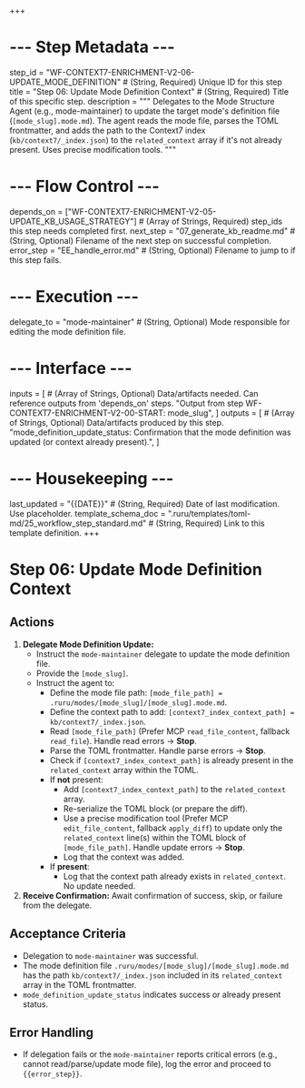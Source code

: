 +++
# --- Step Metadata ---
step_id = "WF-CONTEXT7-ENRICHMENT-V2-06-UPDATE_MODE_DEFINITION" # (String, Required) Unique ID for this step
title = "Step 06: Update Mode Definition Context" # (String, Required) Title of this specific step.
description = """
Delegates to the Mode Structure Agent (e.g., mode-maintainer) to update the target mode's definition file (`[mode_slug].mode.md`). The agent reads the mode file, parses the TOML frontmatter, and adds the path to the Context7 index (`kb/context7/_index.json`) to the `related_context` array if it's not already present. Uses precise modification tools.
"""

# --- Flow Control ---
depends_on = ["WF-CONTEXT7-ENRICHMENT-V2-05-UPDATE_KB_USAGE_STRATEGY"] # (Array of Strings, Required) step_ids this step needs completed first.
next_step = "07_generate_kb_readme.md" # (String, Optional) Filename of the next step on successful completion.
error_step = "EE_handle_error.md" # (String, Optional) Filename to jump to if this step fails.

# --- Execution ---
delegate_to = "mode-maintainer" # (String, Optional) Mode responsible for editing the mode definition file.

# --- Interface ---
inputs = [ # (Array of Strings, Optional) Data/artifacts needed. Can reference outputs from 'depends_on' steps.
    "Output from step WF-CONTEXT7-ENRICHMENT-V2-00-START: mode_slug",
]
outputs = [ # (Array of Strings, Optional) Data/artifacts produced by this step.
    "mode_definition_update_status: Confirmation that the mode definition was updated (or context already present).",
]

# --- Housekeeping ---
last_updated = "{{DATE}}" # (String, Required) Date of last modification. Use placeholder.
template_schema_doc = ".ruru/templates/toml-md/25_workflow_step_standard.md" # (String, Required) Link to this template definition.
+++

# Step 06: Update Mode Definition Context

## Actions

1.  **Delegate Mode Definition Update:**
    *   Instruct the `mode-maintainer` delegate to update the mode definition file.
    *   Provide the `[mode_slug]`.
    *   Instruct the agent to:
        *   Define the mode file path: `[mode_file_path] = .ruru/modes/[mode_slug]/[mode_slug].mode.md`.
        *   Define the context path to add: `[context7_index_context_path] = kb/context7/_index.json`.
        *   Read `[mode_file_path]` (Prefer MCP `read_file_content`, fallback `read_file`). Handle read errors -> **Stop**.
        *   Parse the TOML frontmatter. Handle parse errors -> **Stop**.
        *   Check if `[context7_index_context_path]` is already present in the `related_context` array within the TOML.
        *   If **not** present:
            *   Add `[context7_index_context_path]` to the `related_context` array.
            *   Re-serialize the TOML block (or prepare the diff).
            *   Use a precise modification tool (Prefer MCP `edit_file_content`, fallback `apply_diff`) to update only the `related_context` line(s) within the TOML block of `[mode_file_path]`. Handle update errors -> **Stop**.
            *   Log that the context was added.
        *   If **present**:
            *   Log that the context path already exists in `related_context`. No update needed.
2.  **Receive Confirmation:** Await confirmation of success, skip, or failure from the delegate.

## Acceptance Criteria

*   Delegation to `mode-maintainer` was successful.
*   The mode definition file `.ruru/modes/[mode_slug]/[mode_slug].mode.md` has the path `kb/context7/_index.json` included in its `related_context` array in the TOML frontmatter.
*   `mode_definition_update_status` indicates success or already present status.

## Error Handling

*   If delegation fails or the `mode-maintainer` reports critical errors (e.g., cannot read/parse/update mode file), log the error and proceed to `{{error_step}}`.
